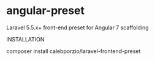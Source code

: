 # angular-preset
Laravel 5.5.x+ front-end preset for Angular 7 scaffolding

INSTALLATION

composer install calebporzio/laravel-frontend-preset
